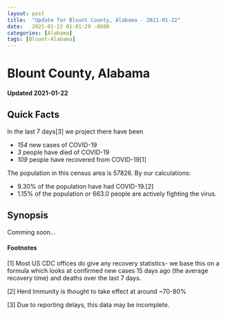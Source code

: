 ```yaml
---
layout: post
title:  "Update for Blount County, Alabama - 2021-01-22"
date:   2021-01-22 01:01:29 -0600
categories: [Alabama]
tags: [Blount-Alabama]
---
```


# Blount County, Alabama
#### Updated 2021-01-22

## Quick Facts

In the last 7 days[3] we project there have been
- *154* new cases of COVID-19
- *3* people have died of COVID-19
- *109* people have recovered from COVID-19[1]

The population in this census area is 57826. By our calculations:
- 9.30% of the population have had COVID-19.[2]
- 1.15% of the population or 663.0 people are actively fighting the virus.

## Synopsis

Comming soon...


#### Footnotes

[1] Most US CDC offices do give any recovery statistics- we base this on a formula which looks at confirmed new cases
15 days ago (the average recovery time) and deaths over the last 7 days.

[2] Herd Immunity is thought to take effect at around ~70-80%

[3] Due to reporting delays, this data may be incomplete.
 
    